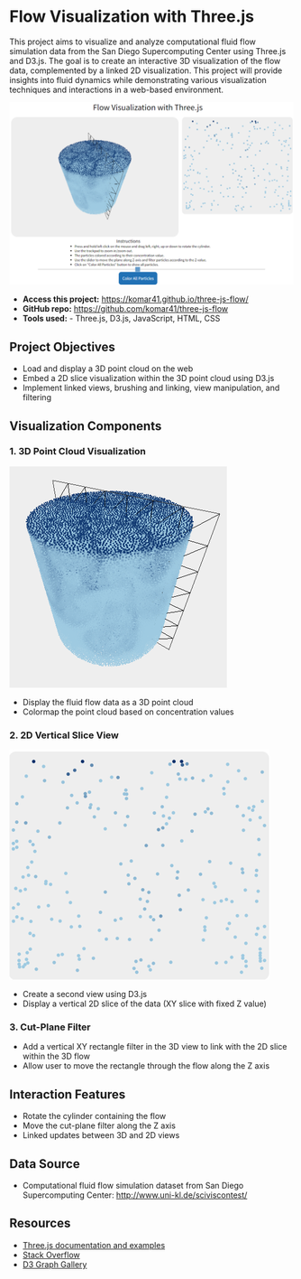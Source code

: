 # Flow Visualization with Three.js

This project aims to visualize and analyze computational fluid flow simulation data from the San Diego Supercomputing Center using Three.js and D3.js. The goal is to create an interactive 3D visualization of the flow data, complemented by a linked 2D visualization. This project will provide insights into fluid dynamics while demonstrating various visualization techniques and interactions in a web-based environment.

![image](imgs/flow-final.png)

- __Access this project:__ https://komar41.github.io/three-js-flow/
- __GitHub repo:__ https://github.com/komar41/three-js-flow
- __Tools used:__ - Three.js, D3.js, JavaScript, HTML, CSS

## Project Objectives

- Load and display a 3D point cloud on the web
- Embed a 2D slice visualization within the 3D point cloud using D3.js
- Implement linked views, brushing and linking, view manipulation, and filtering

## Visualization Components

### 1. 3D Point Cloud Visualization
![image](imgs/flow-cylinder.png)
- Display the fluid flow data as a 3D point cloud
- Colormap the point cloud based on concentration values

### 2. 2D Vertical Slice View
![image](imgs/2d-vertical-slice.png)
- Create a second view using D3.js
- Display a vertical 2D slice of the data (XY slice with fixed Z value)

### 3. Cut-Plane Filter
- Add a vertical XY rectangle filter in the 3D view to link with the 2D slice within the 3D flow
- Allow user to move the rectangle through the flow along the Z axis

## Interaction Features
- Rotate the cylinder containing the flow
- Move the cut-plane filter along the Z axis
- Linked updates between 3D and 2D views

## Data Source
- Computational fluid flow simulation dataset from San Diego Supercomputing Center: http://www.uni-kl.de/sciviscontest/

## Resources
- [Three.js documentation and examples](http://threejs.org/docs/)
- [Stack Overflow](https://stackoverflow.com/)
- [D3 Graph Gallery](https://d3-graph-gallery.com/)

